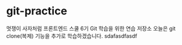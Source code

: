 # git-practice
멋쟁이 사자처럼 프론트엔드 스쿨 6기 Git 학습을 위한 연습 저장소
오늘은 git clone(복제) 기능을 추가로 학습하겠습니다.
sdafasdfasdf
